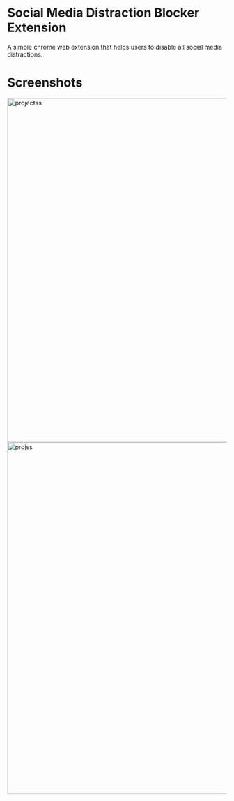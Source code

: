 # Social Media Distraction Blocker Extension

A simple chrome web extension that helps users to disable all social media distractions.

# Screenshots

<img width="788" alt="projectss" src="https://user-images.githubusercontent.com/86715119/148064782-849523c9-de1f-4415-900f-b42ff97a4e88.png">

<img width="806" alt="projss" src="https://user-images.githubusercontent.com/86715119/148064939-16ea66ec-127d-4d99-9cb4-cab56e5325e7.png">
